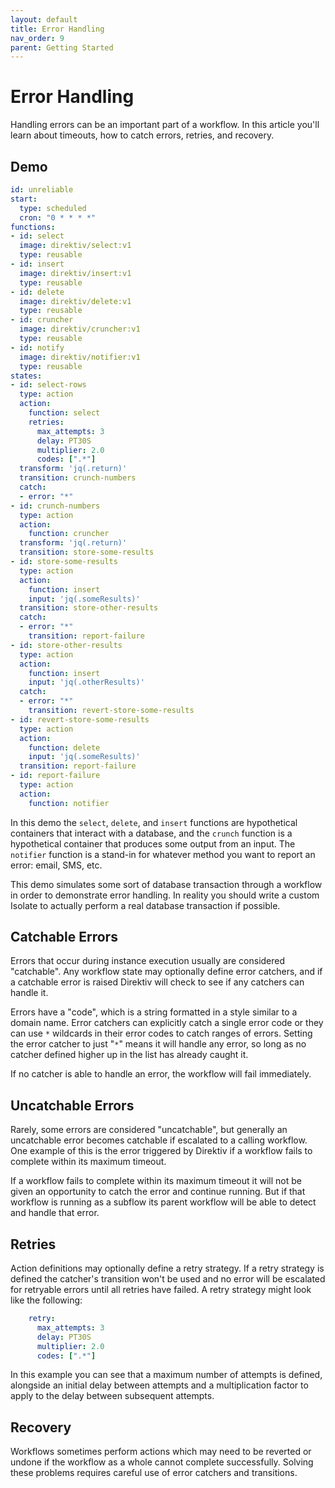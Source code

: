 ```yaml
---
layout: default
title: Error Handling
nav_order: 9
parent: Getting Started
---
```


# Error Handling


Handling errors can be an important part of a workflow. In this article you'll learn about timeouts, how to catch errors, retries, and recovery.

## Demo

```yaml
id: unreliable
start:
  type: scheduled
  cron: "0 * * * *"
functions:
- id: select
  image: direktiv/select:v1
  type: reusable
- id: insert
  image: direktiv/insert:v1
  type: reusable
- id: delete
  image: direktiv/delete:v1
  type: reusable
- id: cruncher
  image: direktiv/cruncher:v1
  type: reusable
- id: notify
  image: direktiv/notifier:v1
  type: reusable
states:
- id: select-rows
  type: action
  action:
    function: select
    retries:
      max_attempts: 3
      delay: PT30S
      multiplier: 2.0
      codes: [".*"]
  transform: 'jq(.return)'
  transition: crunch-numbers
  catch:
  - error: "*"
- id: crunch-numbers
  type: action
  action:
    function: cruncher
  transform: 'jq(.return)'
  transition: store-some-results
- id: store-some-results
  type: action
  action:
    function: insert
    input: 'jq(.someResults)'
  transition: store-other-results
  catch:
  - error: "*"
    transition: report-failure
- id: store-other-results
  type: action
  action:
    function: insert
    input: 'jq(.otherResults)'
  catch:
  - error: "*"
    transition: revert-store-some-results
- id: revert-store-some-results
  type: action
  action:
    function: delete
    input: 'jq(.someResults)'
  transition: report-failure
- id: report-failure
  type: action
  action:
    function: notifier
```

In this demo the `select`, `delete`, and `insert` functions are hypothetical containers that interact with a database, and the `crunch` function is a hypothetical container that produces some output from an input. The `notifier` function is a stand-in for whatever method you want to report an error: email, SMS, etc.

This demo simulates some sort of database transaction through a workflow in order to demonstrate error handling. In reality you should write a custom Isolate to actually perform a real database transaction if possible.

## Catchable Errors

Errors that occur during instance execution usually are considered "catchable". Any workflow state may optionally define error catchers, and if a catchable error is raised Direktiv will check to see if any catchers can handle it.

Errors have a "code", which is a string formatted in a style similar to a domain name. Error catchers can explicitly catch a single error code or they can use `*` wildcards in their error codes to catch ranges of errors. Setting the error catcher to just "`*`" means it will handle any error, so long as no catcher defined higher up in the list has already caught it.

If no catcher is able to handle an error, the workflow will fail immediately.

## Uncatchable Errors

Rarely, some errors are considered "uncatchable", but generally an uncatchable error becomes catchable if escalated to a calling workflow. One example of this is the error triggered by Direktiv if a workflow fails to complete within its maximum timeout.

If a workflow fails to complete within its maximum timeout it will not be given an opportunity to catch the error and continue running. But if that workflow is running as a subflow its parent workflow will be able to detect and handle that error.

## Retries

Action definitions may optionally define a retry strategy. If a retry strategy is defined the catcher's transition won't be used and no error will be escalated for retryable errors until all retries have failed. A retry strategy might look like the following:

```yaml
    retry:
      max_attempts: 3
      delay: PT30S
      multiplier: 2.0
      codes: [".*"]
```

In this example you can see that a maximum number of attempts is defined, alongside an initial delay between attempts and a multiplication factor to apply to the delay between subsequent attempts.

## Recovery

Workflows sometimes perform actions which may need to be reverted or undone if the workflow as a whole cannot complete successfully. Solving these problems requires careful use of error catchers and transitions.
